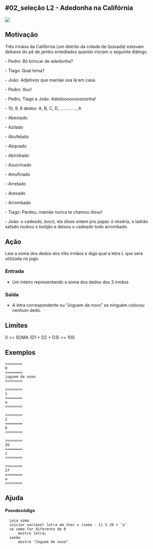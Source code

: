 ## #02_seleção L2 - Adedonha na Califórnia


![](__capa.jpg)

## Motivação

Três irmãos da Califórnia (um distrito da cidade de Quixadá) estavam debaixo do pé de jambo entediados quando iniciam o seguinte diálogo.

\- Pedro: Bó brincar de adedonha?  

\- Tiago: Qual tema?

\- João: Adjetivos que mamãe usa lá em casa.

\- Pedro: Xou!

\- Pedro, Tiago e João: Adedoooooooooonha!

\- 10, 9, 8 dedos: A, B, C, D, ............., A  

\- Abestado

\- Azilado

\- Abufelado

\- Aloprado

\- Abirobado  

\- Azucrinado

\- Amufinado

\- Arretado

\- Avexado

\- Arrombado

\- Tiago: Perdeu, mamãe nunca te chamou disso!

\- João: o cadeado, bocó, ela disse ontem pro papai: ô miséria, o ladrão safado roubou o botijão e deixou o cadeado todo arrombado.

## Ação

Leia a soma dos dedos dos três irmãos e diga qual a letra L que será utilizada no jogo.

### Entrada 
- Um inteiro representando a soma dos dedos dos 3 irmãos

### Saída
- A letra correspondente ou "Joguem de novo" se ninguém colocou nenhum dedo.

## Limites

0 <= SOMA (D1 + D2 + D3) <= 100.

## Exemplos

```
>>>>>>>>
0 
========
joguem de novo
<<<<<<<<

>>>>>>>>
1
========
a
<<<<<<<<

>>>>>>>>
2
========
b
<<<<<<<<

>>>>>>>>
26
========
z
<<<<<<<<

>>>>>>>>
27
========
a
<<<<<<<<
```

## Ajuda
#### Pseudocódigo
```
  Leia soma
  iniciar variável letra em char = (soma - 1) % 26 + 'a'
  se soma for diferente de 0
      mostre letra;
  senão
      mostre "Joguem de novo"
```
#